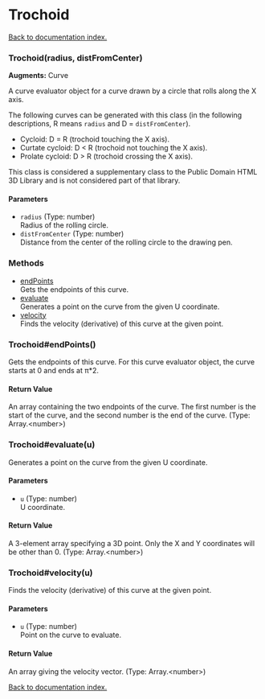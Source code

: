 # Trochoid

[Back to documentation index.](index.md)

<a name='Trochoid'></a>
### Trochoid(radius, distFromCenter)

**Augments:** Curve

A curve evaluator object for a curve drawn by a circle that rolls along the X axis.

The following curves can be generated with this class (in the following
descriptions, R means <code>radius</code>
and D = <code>distFromCenter</code>).<ul>
<li>Cycloid: D = R (trochoid touching the X axis).</li>
<li>Curtate cycloid: D < R (trochoid not touching the X axis).</li>
<li>Prolate cycloid: D > R (trochoid crossing the X axis).</li></ul>

This class is considered a supplementary class to the
Public Domain HTML 3D Library and is not considered part of that
library.

#### Parameters

* `radius` (Type: number)<br>Radius of the rolling circle.
* `distFromCenter` (Type: number)<br>Distance from the center of the rolling circle to the drawing pen.

### Methods

* [endPoints](#Trochoid_endPoints)<br>Gets the endpoints of this curve.
* [evaluate](#Trochoid_evaluate)<br>Generates a point on the curve from the given U coordinate.
* [velocity](#Trochoid_velocity)<br>Finds the velocity (derivative) of this curve at the given point.

<a name='Trochoid_endPoints'></a>
### Trochoid#endPoints()

Gets the endpoints of this curve.
For this curve evaluator object, the curve
starts at 0 and ends at &pi;\*2.

#### Return Value

An array containing the two
endpoints of the curve. The first number is the start of the curve,
and the second number is the end of the curve. (Type: Array.&lt;number>)

<a name='Trochoid_evaluate'></a>
### Trochoid#evaluate(u)

Generates a point on the curve from the given U coordinate.

#### Parameters

* `u` (Type: number)<br>U coordinate.

#### Return Value

A 3-element array specifying a 3D point.
Only the X and Y coordinates will be other than 0. (Type: Array.&lt;number>)

<a name='Trochoid_velocity'></a>
### Trochoid#velocity(u)

Finds the velocity (derivative) of this curve at the given point.

#### Parameters

* `u` (Type: number)<br>Point on the curve to evaluate.

#### Return Value

An array giving the velocity vector. (Type: Array.&lt;number>)

[Back to documentation index.](index.md)

